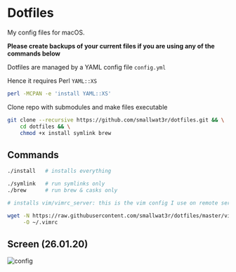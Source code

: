# Dotfiles  

My config files for macOS.  

**Please create backups of your current files if you are using any of the commands below**   

Dotfiles are managed by a YAML config file `config.yml`  

Hence it requires Perl `YAML::XS` 
```sh
perl -MCPAN -e 'install YAML::XS'
```

Clone repo with submodules and make files executable  
```sh
git clone --recursive https://github.com/smallwat3r/dotfiles.git && \
    cd dotfiles && \
    chmod +x install symlink brew
```

## Commands
```sh
./install   # installs everything

./symlink   # run symlinks only
./brew      # run brew & casks only
```
  
```sh
# installs vim/vimrc_server: this is the vim config I use on remote server (no plugins)

wget -N https://raw.githubusercontent.com/smallwat3r/dotfiles/master/vim/vimrc_server \
     -O ~/.vimrc
```

## Screen (26.01.20)
![config](https://i.imgur.com/FL2bx5s.png)  

